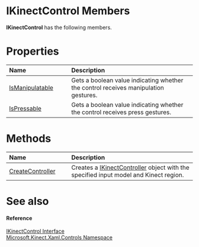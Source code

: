 IKinectControl Members  
======================  

**IKinectControl** has the following members.  

<span id="publicpropertiesSection"></span>

Properties  
==========  

<table>
<colgroup>
<col width="30%" />
<col width="60%" />
</colgroup>
<thead>
<tr class="header">
<th align="left">Name</th>
<th align="left">Description</th>
</tr>
</thead>
<tbody>
<tr class="odd">
<td align="left"><a href="Properties/IsManipulatable_Property.md">IsManipulatable</a></td>
<td align="left">Gets a boolean value indicating whether the control receives manipulation gestures.</td>
</tr>
<tr class="even">
<td align="left"><a href="Properties/IsPressable_Property.md">IsPressable</a></td>
<td align="left">Gets a boolean value indicating whether the control receives press gestures.</td>
</tr>
</tbody>
</table>

<span id="publicmethodsSection"></span>

Methods  
=======  

<table>
<colgroup>
<col width="30%" />
<col width="60%" />
</colgroup>
<thead>
<tr class="header">
<th align="left">Name</th>
<th align="left">Description</th>
</tr>
</thead>
<tbody>
<tr class="odd">
<td align="left"><a href="Methods/CreateController_Method.md">CreateController</a></td>
<td align="left">Creates a <a href="../IKinectController_Interface.md">IKinectController</a> object with the specified input model and Kinect region.</td>
</tr>
</tbody>
</table>

<span id="ID4EK"></span>

See also  
========  

<span id="ID4EM"></span>
#### Reference  

[IKinectControl Interface](../IKinectControl_Interface.md)  
 [Microsoft.Kinect.Xaml.Controls Namespace](../../Kinect.Xaml.Controls.md)  



<!--Please do not edit the data in the comment block below.-->
<!--
TOCTitle : IKinectControl Members
RLTitle : IKinectControl Members
KeywordF : Microsoft.Kinect.Xaml.Controls.IKinectControl
KeywordF : IKinectControl
KeywordK : IKinectControl interface
KeywordK : IKinectControl interface, all members
KeywordK : Microsoft.Kinect.Xaml.Controls.IKinectControl interface
HelpPriority : 1
KeywordA : AllMembers.T:Microsoft.Kinect.Xaml.Controls.IKinectControl
AssetID : AllMembers.T:Microsoft.Kinect.Xaml.Controls.IKinectControl
Locale : en-us
CommunityContent : 1
TargetOS : Windows
TopicType : kbSyntax
DocSet : K4Wv2
ProjType : K4Wv2Proj
Technology : Kinect for Windows
Product : Kinect for Windows SDK v2
productversion : 20
-->
